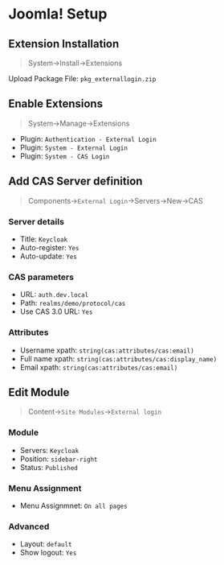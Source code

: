 # Joomla! Setup

## Extension Installation

> System->Install->Extensions

Upload Package File: `pkg_externallogin.zip`

## Enable Extensions

> System->Manage->Extensions

- Plugin: `Authentication - External Login`
- Plugin: `System - External Login`
- Plugin: `System - CAS Login`

## Add CAS Server definition

> Components->`External Login`->Servers->New->CAS

### Server details

- Title: `Keycloak`
- Auto-register: `Yes`
- Auto-update: `Yes`

### CAS parameters

- URL: `auth.dev.local`
- Path: `realms/demo/protocol/cas`
- Use CAS 3.0 URL: `Yes`

### Attributes

- Username xpath: `string(cas:attributes/cas:email)`
- Full name xpath: `string(cas:attributes/cas:display_name)`
- Email xpath: `string(cas:attributes/cas:email)`

## Edit Module

> Content->`Site Modules`->`External login`

### Module

- Servers: `Keycloak`
- Position: `sidebar-right`
- Status: `Published`

### Menu Assignment

- Menu Assignmnet: `On all pages`

### Advanced

- Layout: `default`
- Show logout: `Yes`
